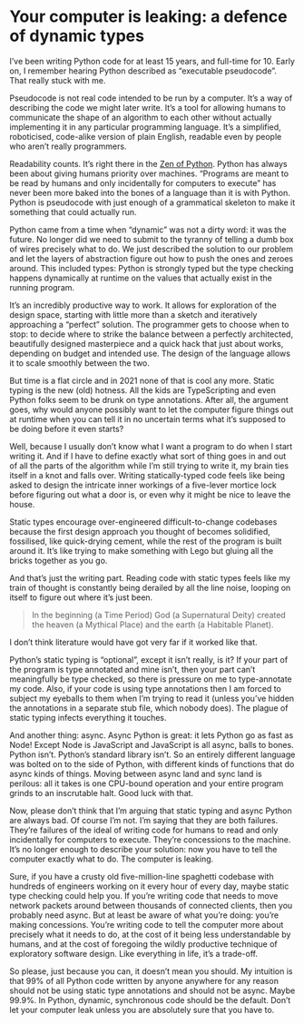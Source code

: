 # Your computer is leaking: a defence of dynamic types

I’ve been writing Python code for at least 15 years, and full-time for 10. Early on, I remember hearing Python described as “executable pseudocode”. That really stuck with me.

Pseudocode is not real code intended to be run by a computer. It’s a way of describing the code we might later write. It’s a tool for allowing humans to communicate the shape of an algorithm to each other without actually implementing it in any particular programming language. It’s a simplified, roboticised, code-alike version of plain English, readable even by people who aren’t really programmers.

Readability counts. It’s right there in the [Zen of Python](https://www.python.org/dev/peps/pep-0020/). Python has always been about giving humans priority over machines. “Programs are meant to be read by humans and only incidentally for computers to execute” has never been more baked into the bones of a language than it is with Python. Python is pseudocode with just enough of a grammatical skeleton to make it something that could actually run.

Python came from a time when “dynamic” was not a dirty word: it was the future. No longer did we need to submit to the tyranny of telling a dumb box of wires precisely what to do. We just described the solution to our problem and let the layers of abstraction figure out how to push the ones and zeroes around. This included types: Python is strongly typed but the type checking happens dynamically at runtime on the values that actually exist in the running program.

It’s an incredibly productive way to work. It allows for exploration of the design space, starting with little more than a sketch and iteratively approaching a “perfect” solution. The programmer gets to choose when to stop: to decide where to strike the balance between a perfectly architected, beautifully designed masterpiece and a quick hack that just about works, depending on budget and intended use. The design of the language allows it to scale smoothly between the two.

But time is a flat circle and in 2021 none of that is cool any more. Static typing is the new (old) hotness. All the kids are TypeScripting and even Python folks seem to be drunk on type annotations. After all, the argument goes, why would anyone possibly want to let the computer figure things out at runtime when you can tell it in no uncertain terms what it’s supposed to be doing before it even starts?

Well, because I usually don’t know what I want a program to do when I start writing it. And if I have to define exactly what sort of thing goes in and out of all the parts of the algorithm while I’m still trying to write it, my brain ties itself in a knot and falls over. Writing statically-typed code feels like being asked to design the intricate inner workings of a five-lever mortice lock before figuring out what a door is, or even why it might be nice to leave the house.

Static types encourage over-engineered difficult-to-change codebases because the first design approach you thought of becomes solidified, fossilised, like quick-drying cement, while the rest of the program is built around it. It’s like trying to make something with Lego but gluing all the bricks together as you go.

And that’s just the writing part. Reading code with static types feels like my train of thought is constantly being derailed by all the line noise, looping on itself to figure out where it’s just been.

> In the beginning (a Time Period) God (a Supernatural Deity) created the heaven (a Mythical Place) and the earth (a Habitable Planet).  

I don’t think literature would have got very far if it worked like that.

Python’s static typing is “optional”, except it isn’t really, is it? If your part of the program is type annotated and mine isn’t, then your part can’t meaningfully be type checked, so there is pressure on me to type-annotate my code. Also, if your code is using type annotations then I am forced to subject my eyeballs to them when I’m trying to read it (unless you’ve hidden the annotations in a separate stub file, which nobody does). The plague of static typing infects everything it touches.

And another thing: async. Async Python is great: it lets Python go as fast as Node! Except Node is JavaScript and JavaScript is all async, balls to bones. Python isn’t. Python’s standard library isn’t. So an entirely different language was bolted on to the side of Python, with different kinds of functions that do async kinds of things. Moving between async land and sync land is perilous: all it takes is one CPU-bound operation and your entire program grinds to an inscrutable halt. Good luck with that.

Now, please don’t think that I’m arguing that static  typing and async Python are always bad. Of course I’m not. I’m saying that they are both failures. They’re failures of the ideal of writing code for humans to read and only incidentally for computers to execute. They’re concessions to the machine. It’s no longer enough to describe your solution: now you have to tell the computer exactly what to do. The computer is leaking.

Sure, if you have a crusty old five-million-line spaghetti codebase with hundreds of engineers working on it every hour of every day, maybe static type checking could help you. If you’re writing code that needs to move network packets around between thousands of connected clients, then you probably need async. But at least be aware of what you’re doing: you’re making concessions. You’re writing code to tell the computer more about precisely what it needs to do, at the cost of it being less understandable by humans, and at the cost of foregoing the wildly productive technique of exploratory software design. Like everything in life, it’s a trade-off.

So please, just because you can, it doesn’t mean you should. My intuition is that 99% of all Python code written by anyone anywhere for any reason should not be using static type annotations and should not be async. Maybe 99.9%. In Python, dynamic, synchronous code should be the default. Don’t let your computer leak unless you are absolutely sure that you have to.
